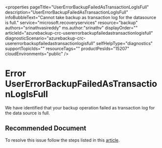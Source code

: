 <properties
	pageTitle="UserErrorBackupFailedAsTransactionLogIsFull"
	description="UserErrorBackupFailedAsTransactionLogIsFull"
	infoBubbleText="Cannot take backup as transaction log for the datasource is full."
	service="microsoft.recoveryservices"
	resource="backup"
	authors="srinathvasireddy"
	ms.author:"srinathv"
	displayOrder=""
	articleId="azurebackup-crc-usererrorbackupfailedastransactionlogisfull"
	diagnosticScenario="azurebackup-crc-usererrorbackupfailedastransactionlogisfull"
	selfHelpType="diagnostics"
	supportTopicIds=""
	resourceTags=""
	productPesIds="15207"
	cloudEnvironments="public"
/>

# Error UserErrorBackupFailedAsTransactionLogIsFull

<!--issueDescription-->
We have identified that your backup operation failed as transaction log for the data source is full.
<!--/issueDescription-->

## **Recommended Document**
To resolve this issue follow the steps listed in this [article](https://docs.microsoft.com/azure/backup/backup-sql-server-azure-troubleshoot#usererrorbackupfailedastransactionlogisfull).
